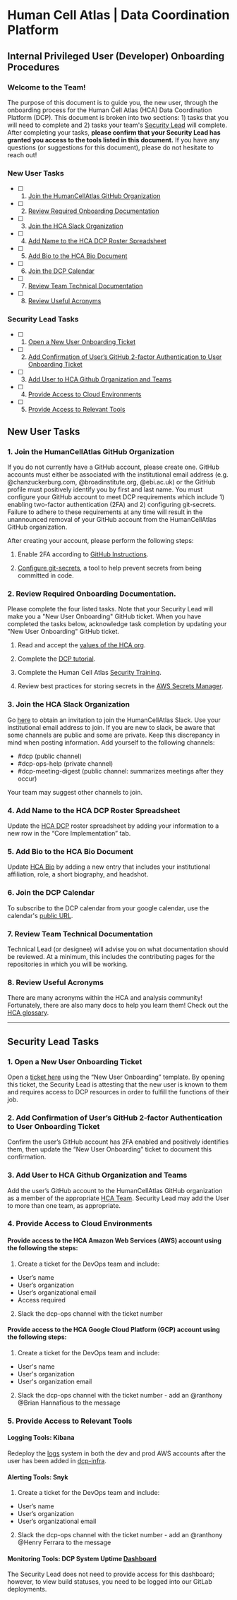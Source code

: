 # Human Cell Atlas | Data Coordination Platform
## Internal Privileged User (Developer) Onboarding Procedures


### Welcome to the Team!
The purpose of this document is to guide you, the new user, through the onboarding process for the Human Cell Atlas (HCA) Data Coordination Platform (DCP). This document is broken into two sections: 1) tasks that you will need to complete and 2) tasks your team's [Security Lead](https://docs.google.com/spreadsheets/d/1f0RGNrEYsIOYYg9TRKK0dJgq_MDVKnrAnzPRvQqGLec/edit#gid=656341491) will complete. After completing your tasks, **please confirm that your Security Lead has granted you access to the tools listed in this document.**  If you have any questions (or suggestions for this document), please do not hesitate to reach out!  


### New User Tasks

- [ ] 1. [Join the HumanCellAtlas GitHub Organization](https://github.com/ekiernan/Onboarding_SOP_Tahiri/blob/Trial_1/README.md#1-join-the-humancellatlas-github-organization)
- [ ] 2. [Review Required Onboarding Documentation](https://github.com/ekiernan/Onboarding_SOP_Tahiri/blob/Trial_1/README.md#2-review-required-onboarding-documentation)
- [ ] 3. [Join the HCA Slack Organization](https://join-hca-slack.data.humancellatlas.org/)
- [ ] 4. [Add Name to the HCA DCP Roster Spreadsheet](https://docs.google.com/spreadsheets/d/1f0RGNrEYsIOYYg9TRKK0dJgq_MDVKnrAnzPRvQqGLec/edit?usp=sharing)
- [ ] 5. [Add Bio to the HCA Bio Document](https://docs.google.com/document/d/1Gwrn2KgGGiEV37g0vhWnBrGLRvAPp-xXgq569R5WuPY/edit#heading=h.mli8yy22y20i) 
- [ ] 6. [Join the DCP Calendar](https://calendar.google.com/calendar/embed?src=broadinstitute.org_3k1lsin0pb4utgg8d87plnhcc8%40group.calendar.google.com&ctz=America%2FNew_York)
- [ ] 7. [Review Team Technical Documentation](https://github.com/ekiernan/Onboarding_SOP_Tahiri/blob/Trial_1/README.md#7-review-team-technical-documentation)
- [ ] 8. [Review Useful Acronyms](https://docs.google.com/spreadsheets/d/1KaRWiAIVs5BETqwhQ7BI0B65EWSjCmw-RlbGdSjKLGI/edit#gid=0)


### Security Lead Tasks

- [ ] 1. [Open a New User Onboarding Ticket](https://github.com/ekiernan/Onboarding_SOP_Tahiri/blob/Trial_1/README.md#1-open-a-new-user-onboarding-ticket)         
- [ ] 2. [Add Confirmation of User’s GitHub 2-factor Authentication to User Onboarding Ticket](https://github.com/ekiernan/Onboarding_SOP_Tahiri/blob/Trial_1/README.md#2-add-confirmation-of-users-github-2-factor-authentication-to-user-onboarding-ticket)
- [ ] 3. [Add User to HCA Github Organization and Teams](https://github.com/ekiernan/Onboarding_SOP_Tahiri/blob/Trial_1/README.md#3-add-user-to-hca-github-organization-and-teams) 
- [ ] 4. [Provide Access to Cloud Environments](https://github.com/ekiernan/Onboarding_SOP_Tahiri/blob/Trial_1/README.md#4-provide-access-to-cloud-environments) 
- [ ] 5. [Provide Access to Relevant Tools](https://github.com/ekiernan/Onboarding_SOP_Tahiri/blob/Trial_1/README.md#5-provide-access-to-relevant-tools)


## New User Tasks


### 1. Join the HumanCellAtlas GitHub Organization 

If you do not currently have a GitHub account, please create one. GitHub accounts must either be associated with the institutional email address (e.g. @chanzuckerburg.com, @broadinstitute.org, @ebi.ac.uk) or the GitHub profile must positively identify you by first and last name. You must configure your GitHub account to meet DCP requirements which include 1) enabling two-factor authentication (2FA) and 2) configuring git-secrets. Failure to adhere to these requirements at any time will result in the unannounced removal of your GitHub account from the HumanCellAtlas GitHub organization. 

After creating your account, please perform the following steps:
1. Enable 2FA according to [GitHub Instructions](https://help.github.com/en/github/authenticating-to-github/configuring-two-factor-authentication). 

2. [Configure git-secrets](https://github.com/awslabs/git-secrets), a tool to help prevent secrets from being committed in code. 

### 2. Review Required Onboarding Documentation. 

Please complete the four listed tasks. Note that your Security Lead will make you a "New User Onboarding" GitHub ticket. When you have completed the tasks below, acknowledge task completion by updating your "New User Onboarding" GitHub ticket.

1. Read and accept the [values of the HCA org](https://sites.google.com/broadinstitute.org/hca-dcp-org#h.p_cpYm-5DoqRcp). 

2. Complete the [DCP tutorial](https://github.com/HumanCellAtlas/dcp/blob/master/DCP_Tutorial.md).

3. Complete the Human Cell Atlas [Security Training](https://docs.google.com/presentation/d/1RwPSSVNh3uGw5yWl6BDDZiH17V1ov7IHmGv0B0GgM4s/edit#slide=id.g37371b00f1_0_186).

4. Review best practices for storing secrets in the [AWS Secrets Manager](https://aws.amazon.com/secrets-manager/).


### 3. Join the HCA Slack Organization

Go [here](https://join-hca-slack.data.humancellatlas.org/) to obtain an invitation to join the HumanCellAtlas Slack. Use your institutional email address to join. If you are new to slack, be aware that some channels are public and some are private. Keep this discrepancy in mind when posting information. Add yourself to the following channels:

*    #dcp (public channel)
*    #dcp-ops-help (private channel)
*    #dcp-meeting-digest (public channel: summarizes meetings after they occur)

Your team may suggest other channels to join.

### 4. Add Name to the HCA DCP Roster Spreadsheet

Update the [HCA DCP](https://docs.google.com/spreadsheets/d/1f0RGNrEYsIOYYg9TRKK0dJgq_MDVKnrAnzPRvQqGLec/edit#gid=0) roster spreadsheet by adding your information to a new row in the “Core Implementation” tab.


### 5. Add Bio to the HCA Bio Document 

Update [HCA Bio](https://docs.google.com/document/d/1Gwrn2KgGGiEV37g0vhWnBrGLRvAPp-xXgq569R5WuPY/edit?usp=sharing) by adding a new entry that includes your institutional affiliation, role, a short biography, and headshot.

### 6. Join the DCP Calendar

To subscribe to the DCP calendar from your google calendar, use the calendar's [public URL](https://calendar.google.com/calendar/embed?src=broadinstitute.org_3k1lsin0pb4utgg8d87plnhcc8%40group.calendar.google.com&ctz=America%2FNew_York).

### 7. Review Team Technical Documentation

Technical Lead (or designee) will advise you on what documentation should be reviewed. At a minimum, this includes the contributing pages for the repositories in which you will be working.

### 8. Review Useful Acronyms

There are many acronyms within the HCA and analysis community! Fortunately, there are also many docs to help you learn them! Check out the [HCA glossary](https://docs.google.com/spreadsheets/d/1KaRWiAIVs5BETqwhQ7BI0B65EWSjCmw-RlbGdSjKLGI/edit#gid=0).


--------------------------------------------------

## Security Lead Tasks

### 1. Open a New User Onboarding Ticket

Open a [ticket here](https://github.com/HumanCellAtlas/dcp-infra) using the “New User Onboarding” template. By opening this ticket, the Security Lead is attesting that the new user is known to them and requires access to DCP resources in order to fulfill the functions of their job. 

### 2. Add Confirmation of User’s GitHub 2-factor Authentication to User Onboarding Ticket

Confirm the user’s GitHub account has 2FA enabled and positively identifies them, then update the “New User Onboarding” ticket to document this confirmation.

### 3. Add User to HCA Github Organization and Teams

Add the user’s GitHub account to the HumanCellAtlas GitHub organization as a member of the appropriate [HCA Team](https://github.com/orgs/HumanCellAtlas/teams). Security Lead may add the User to more than one team, as appropriate. 

### 4. Provide Access to Cloud Environments

#### Provide access to the HCA Amazon Web Services (AWS) account using the following the steps:

1. Create a ticket for the DevOps team and include:

*    User’s name
*    User’s organization
*    User’s organizational email
*    Access required

2. Slack the dcp-ops channel with the ticket number

#### Provide access to the HCA Google Cloud Platform (GCP) account using the following steps: 

1. Create a ticket for the DevOps team and include:

*   User's name
*   User's organization
*   User's organization email

2. Slack the dcp-ops channel with the ticket number - add an @ranthony @Brian Hannafious to the message


### 5. Provide Access to Relevant Tools

#### Logging Tools: Kibana

Redeploy the [logs](https://github.com/HumanCellAtlas/logs) system in both the dev and prod AWS accounts after the user has been added in [dcp-infra](https://github.com/HumanCellAtlas/dcp-infra).

#### Alerting Tools: Snyk

1. Create a ticket for the DevOps team and include:

*    User’s name
*    User’s organization
*    User’s organizational email

2. Slack the dcp-ops channel with the ticket number - add an @ranthony @Henry Ferrara to the message

#### Monitoring Tools: DCP System Uptime [Dashboard](https://humancellatlas.github.io/)

The Security Lead does not need to provide access for this dashboard; however, to view build statuses, you need to be logged into our GitLab deployments.





